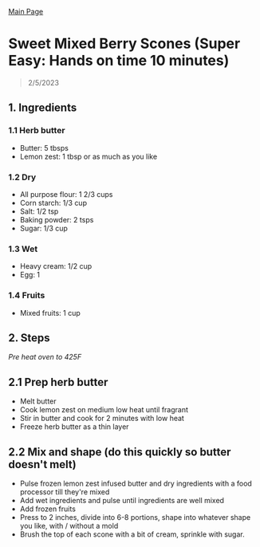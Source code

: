 [Main Page](https://yolanda-ht.github.io/YoloCookBlob/)

# Sweet Mixed Berry Scones (Super Easy: Hands on time 10 minutes)
> 2/5/2023

## 1. Ingredients

### 1.1 Herb butter
- Butter: 5 tbsps
- Lemon zest: 1 tbsp or as much as you like

### 1.2 Dry
- All purpose flour: 1 2/3 cups
- Corn starch: 1/3 cup
- Salt: 1/2 tsp
- Baking powder: 2 tsps
- Sugar: 1/3 cup

### 1.3 Wet
- Heavy cream: 1/2 cup
- Egg: 1

### 1.4 Fruits
- Mixed fruits: 1 cup

## 2. Steps
*Pre heat oven to 425F*

## 2.1 Prep herb butter
- Melt butter
- Cook lemon zest on medium low heat until fragrant
- Stir in butter and cook for 2 minutes with low heat
- Freeze herb butter as a thin layer

## 2.2 Mix and shape (do this quickly so butter doesn't melt)
- Pulse frozen lemon zest infused butter and dry ingredients with a food processor till they're mixed
- Add wet ingredients and pulse until ingredients are well mixed
- Add frozen fruits
- Press to 2 inches, divide into 6-8 portions, shape into whatever shape you like, with / without a mold
- Brush the top of each scone with a bit of cream, sprinkle with sugar.



